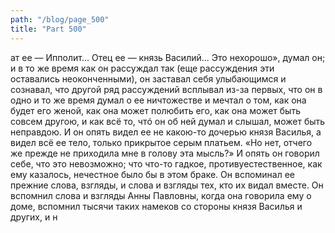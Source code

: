 ```yaml
---
path: "/blog/page_500"
title: "Part 500"
---
```


ат ее — Ипполит... Отец ее — князь Василий... Это нехорошо», думал он; и в то же время как он рассуждал так (еще рассуждения эти оставались неоконченными), он заставал себя улыбающимся и сознавал, что другой ряд рассуждений всплывал из-за первых, что он в одно и то же время думал о ее ничтожестве и мечтал о том, как она будет его женой, как она может полюбить его, как она может быть совсем другою, и как всё то, чтó он об ней думал и слышал, может быть неправдою. И он опять видел ее не какою-то дочерью князя Василья, а видел всё ее тело, только прикрытое серым платьем. «Но нет, отчего же прежде не приходила мне в голову эта мысль?» И опять он говорил себе, что это невозможно; что что-то гадкое, противуестественное, как ему казалось, нечестное было бы в этом браке. Он вспоминал ее прежние слова, взгляды, и слова и взгляды тех, кто их видал вместе. Он вспомнил слова и взгляды Анны Павловны, когда она говорила ему о доме, вспомнил тысячи таких намеков со стороны князя Василья и других, и н
